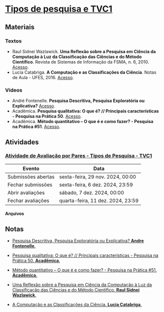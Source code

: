 # [Tipos de pesquisa e TVC1](https://ead.ufjf.br/course/view.php?id=7440#coursecontentcollapse6)

## Materiais

### Textos

- Raul Sidnei Wazlawick. **Uma Reflexão sobre a Pesquisa em Ciência da Computação à Luz da Classificação das Ciências e do Método Científico**. Revista de Sistemas de Informação da FSMA, n. 6, 2010. [Acesso](http://www.fsma.edu.br/si/edicao6/FSMA_SI_2010_2_Principal_1.pdf).
- Lucia Catabriga. **A Computação e as Classificações da Ciência**. Notas de Aula - UFES, 2016. [Acesso](http://www.inf.ufes.br/~luciac/metpes/classificacoes-das-ciencias.pdf).

### Vídeos

- André Fontenelle. **Pesquisa Descritiva, Pesquisa Exploratória ou Explicativa?** [Acesso](https://www.youtube.com/watch?v=lskadJItTSI).
- Acadêmica. **Pesquisa qualitativa: O que é? // Principais características - Pesquisa na Prática 50**. [Acesso](https://www.youtube.com/watch?v=puaHL9-mxOY).
- Acadêmica. **Método quantitativo – O que é e como fazer? - Pesquisa na Prática #51**. [Acesso](https://www.youtube.com/watch?v=I6Ju5hp-M08).

## Atividades

### [Atividade de Avaliação por Pares - Tipos de Pesquisa - TVC1](https://ead.ufjf.br/mod/workshop/view.php?id=429723)

| Evento             | Data                              |
| ------------------ | --------------------------------- |
| Submissões abertas | sexta-feira, 29 nov. 2024, 00:00  |
| Fechar submissões  | sexta-feira, 6 dez. 2024, 23:59   |
| Abrir avaliações   | sábado, 7 dez. 2024, 00:00        |
| Fechar avaliações  | quarta-feira, 11 dez. 2024, 23:59 |

#### Arquivos

## Notas

- [Pesquisa Descritiva, Pesquisa Exploratória ou Explicativa? **Andre Fontenelle**.](notas/pesquisa_descritiva_exploratoria_explicativa.md)

- [Pesquisa qualitativa: O que é? // Principais características - Pesquisa na Prática 50. **Acadêmica**.](notas/pesquisa_qualitativa.md)

- [Método quantitativo – O que é e como fazer? - Pesquisa na Prática #51. **Acadêmica**.](notas/metodo_quantitativo.md)

- [Uma Reflexão sobre a Pesquisa em Ciência da Computação à Luz da Classificação das Ciências e do Método Científico. **Raul Sidnei Wazlawick**.](notas/reflexao_pesquisa_computacao.md)

- [A Computação e as Classificações da Ciência. **Lucia Catabriga**.](notas/computacao_classificacoes_ciencia.md)
